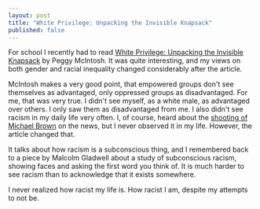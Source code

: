 ```yaml
---
layout: post
title: "White Privilege: Unpacking the Invisible Knapsack"
published: false
---
```


For school I recently had to read [White Privilege: Unpacking the Invisible Knapsack](https://www.isr.umich.edu/home/diversity/resources/white-privilege.pdf "article") by Peggy McIntosh.  It was quite interesting, and my views on both gender and racial inequality changed considerably after the article.

McIntosh makes a very good point, that empowered groups don't see themselves as advantaged, only oppressed groups as disadvantaged.  For me, that was very true. I didn't see myself, as a white male, as advantaged over others.  I only saw them as disadvantaged from me.  I also didn't see racism in my daily life very often.  I, of course, heard about the [shooting of Michael Brown](https://en.wikipedia.org/wiki/Shooting_of_Michael_Brown "wikipedia") on the news, but I never observed it in my life.  However, the article changed that.

It talks about how racism is a subconscious thing, and I remembered back to a piece by Malcolm Gladwell about a study of subconscious racism, showing faces and asking the first word you think of.  It is much harder to see racism than to acknowledge that it exists somewhere.

I never realized how racist my life is.  How racist I am, despite my attempts to not be.
